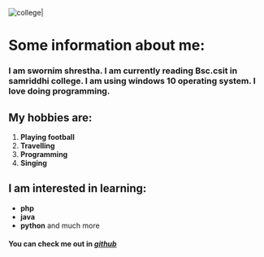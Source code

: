  ![college](http://samriddhicollege.edu.np/wp-content/uploads/2016/05/weblogo1.png)|
 # **Some information about me:**
### I am swornim shrestha. I am currently reading Bsc.csit in samriddhi college. I am using windows 10 operating system. I love doing programming.
## My hobbies are:
1.  __Playing football__
2. __Travelling__
3. __Programming__
4. __Singing__

## I am interested in learning:
* **php**
* **java**
* **python**  and much more
#### You can check me out in _[github](https://github.com/sorensht)_



